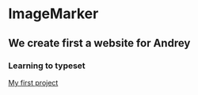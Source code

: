 # ImageMarker

## We create first a website for Andrey

### Learning to typeset

[My first project](bondarkirill.github.io/ImageMarker/)
